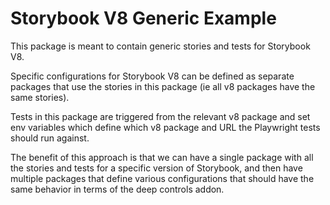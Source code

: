 # Storybook V8 Generic Example

This package is meant to contain generic stories and tests for Storybook V8.

Specific configurations for Storybook V8 can be defined as separate packages that use the stories in this package (ie all v8 packages have the same stories).

Tests in this package are triggered from the relevant v8 package and set env variables which define which v8 package and URL the Playwright tests should run against.

The benefit of this approach is that we can have a single package with all the stories and tests for a specific version of Storybook, and then have multiple packages that define various configurations that should have the same behavior in terms of the deep controls addon.
